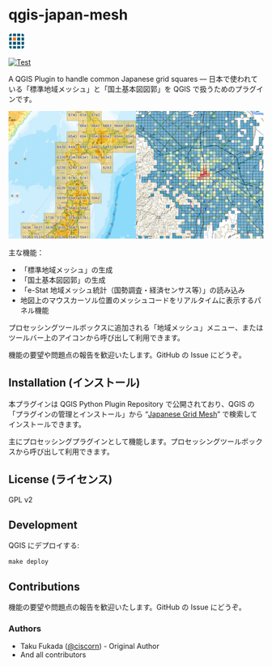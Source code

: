 # qgis-japan-mesh

<p><img src="./japanese_grids/icon.png" width="32" alt="icon" /><p>

[![Test](https://github.com/MIERUNE/qgis-japan-mesh/actions/workflows/test.yml/badge.svg)](https://github.com/MIERUNE/qgis-japan-mesh/actions/workflows/test.yml)

A QGIS Plugin to handle common Japanese grid squares — 日本で使われている「標準地域メッシュ」と「国土基本図図郭」を QGIS で扱うためのプラグインです。

![image](./docs/image.jpeg)

主な機能：

- 「標準地域メッシュ」の生成
- 「国土基本図図郭」の生成
- 「e-Stat 地域メッシュ統計（国勢調査・経済センサス等）」の読み込み
- 地図上のマウスカーソル位置のメッシュコードをリアルタイムに表示するパネル機能

プロセッシングツールボックスに追加される「地域メッシュ」メニュー、またはツールバー上のアイコンから呼び出して利用できます。

機能の要望や問題点の報告を歓迎いたします。GitHub の Issue にどうぞ。

## Installation (インストール)

本プラグインは QGIS Python Plugin Repository で公開されており、QGIS の「プラグインの管理とインストール」から &#8220;[Japanese Grid Mesh](https://plugins.qgis.org/plugins/japanese_grids/)&#8221; で検索してインストールできます。

主にプロセッシングプラグインとして機能します。プロセッシングツールボックスから呼び出して利用できます。

## License (ライセンス)

GPL v2

## Development

QGIS にデプロイする:

```console
make deploy
```

## Contributions

機能の要望や問題点の報告を歓迎いたします。GitHub の Issue にどうぞ。

### Authors

- Taku Fukada ([@ciscorn](https://github.com/ciscorn)) - Original Author
- And all contributors
